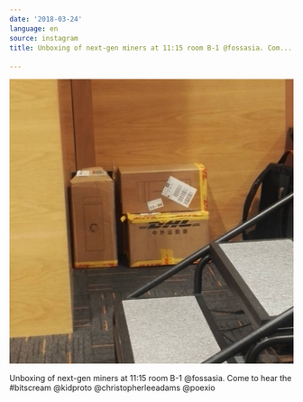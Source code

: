 ```yaml
---
date: '2018-03-24'
language: en
source: instagram
title: Unboxing of next-gen miners at 11:15 room B-1 @fossasia. Com...

---
```


![](/uploads/instagram/201803/6b6b90dcdd6c3cf6c8ca02c0e7949cd2.jpg)

Unboxing of next-gen miners at 11:15 room B-1 @fossasia. Come to hear the #bitscream @kidproto @christopherleeadams @poexio
            